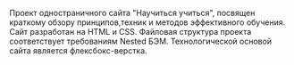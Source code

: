 Проект одностраничного сайта "Научиться учиться", посвящен краткому обзору принципов,техник и методов эффективного обучения.
Сайт разработан на HTML и CSS. Файловая структура проекта соответствует требованиям Nested БЭМ.
Технологической основой сайта является флексбокс-верстка.
